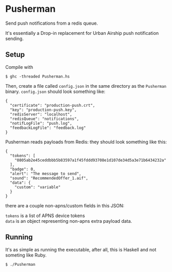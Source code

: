 # Pusherman

Send push notifications from a redis queue.

It's essentially a Drop-in replacement for Urban Airship push notification sending.

Setup
-

Compile with

    $ ghc -threaded Pusherman.hs

Then, create a file called `config.json` in the same directory as the `Pusherman` binary. `config.json` should look something like:

    {
      "certificate": "production-push.crt",
      "key": "production-push.key",
      "redisServer": "localhost",
      "redisQueue": "notifications",
      "notifLogFile": "push.log",
      "feedbackLogFile": "feedback.log"
    }

Pusherman reads payloads from Redis: they should look something like this:

    {
      "tokens": [ 
        "0805ab2e45ceddbbb5b83597a1f45fddd93708e1d107de34d5a3e71b6434232a"
      ],
      "badge": 0,
      "alert": "The message to send",
      "sound": "RecommendedOffer_1.aif",
      "data": {
        "custom": "variable"
      }
    }

there are a couple non-apns/custom fields in this JSON:

`tokens` is a list of APNS device tokens<br />
`data` is an object representing non-apns extra payload data.<br />

Running
-

It's as simple as running the executable, after all, this is Haskell and not someting like Ruby.

    $ ./Pusherman

